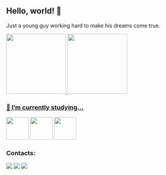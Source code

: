 ## Hello, world! 👋

Just a young guy working hard to make his dreams come true. 

<div>
<a href="https://github.com/dioferoviedo">
<img height="160em" src="https://github-readme-stats.vercel.app/api/top-langs/?username=dioferoviedo&layout=compact&langs_count=7&theme=dracula"/>
<img height="160em" src="https://github-readme-stats.vercel.app/api?username=dioferoviedo&show_icons=true&theme=dracula&include_all_commits=true&count_private=true"/>
</div>

### 🔭 I’m currently studying...
  <div>
    <a  target="_blank"><img src="https://cdn.jsdelivr.net/gh/devicons/devicon/icons/java/java-original-wordmark.svg" width="60" height="60" /></a>
    <a  target="_blank"><img src="https://cdn.jsdelivr.net/gh/devicons/devicon/icons/github/github-original.svg" width="60" height="60" /></a>
    <a  target="_blank"><img src="https://cdn.jsdelivr.net/gh/devicons/devicon/icons/git/git-original.svg" width="60" height="60" /></a>
    
  </div>
  
  
### Contacts:

<div>
<a href="https://www.instagram.com/diofer/" target="_blank"><img src="https://img.shields.io/badge/-Instagram-%23E4405F?style=for-the-badge&logo=instagram&logoColor=white" target="_blank"></a>
<a href = "mailto:dioferteonilo@gmail.com"><img src="https://img.shields.io/badge/Gmail-D14836?style=for-the-badge&logo=gmail&logoColor=white" target="_blank"></a>
<a href="https://www.linkedin.com/in/dioferteonilo/" target="_blank"><img src="https://img.shields.io/badge/-LinkedIn-%230077B5?style=for-the-badge&logo=linkedin&logoColor=white" target="_blank"></a>   
</div>



<!--
**dioferoviedo/dioferoviedo** is a ✨ _special_ ✨ repository because its `README.md` (this file) appears on your GitHub profile.

Here are some ideas to get you started:

- 🔭 I’m currently working on ...
- 🌱 I’m currently learning ...
- 👯 I’m looking to collaborate on ...
- 🤔 I’m looking for help with ...
- 💬 Ask me about ...
- 📫 How to reach me: ...
- 😄 Pronouns: ...
- ⚡ Fun fact: ...
-->
